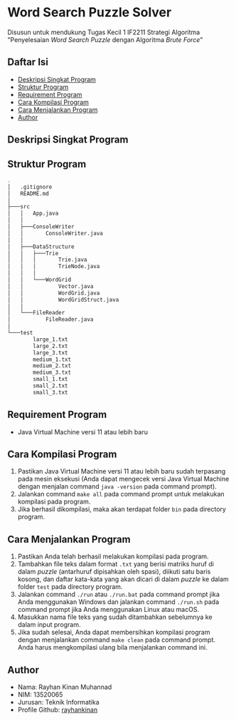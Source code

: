 # Word Search Puzzle Solver
Disusun untuk mendukung Tugas Kecil 1 IF2211 Strategi Algoritma "Penyelesaian *Word Search Puzzle* dengan Algoritma *Brute Force*"

## Daftar Isi
* [Deskripsi Singkat Program](#deskripsi-singkat-program)
* [Struktur Program](#struktur-program)
* [Requirement Program](#struktur-program)
* [Cara Kompilasi Program](#cara-kompilasi-program)
* [Cara Menjalankan Program](#cara-menjalankan-program)
* [Author](#author)

## Deskripsi Singkat Program

## Struktur Program
```bash
.
│   .gitignore
│   README.md
│
├───src
│   │   App.java
│   │
│   ├───ConsoleWriter
│   │       ConsoleWriter.java
│   │       
│   ├───DataStructure
│   │   ├───Trie
│   │   │       Trie.java
│   │   │       TrieNode.java
│   │   │
│   │   └───WordGrid
│   │           Vector.java
│   │           WordGrid.java
│   │           WordGridStruct.java
│   │
│   └───FileReader
│           FileReader.java
│
└───test
        large_1.txt
        large_2.txt
        large_3.txt
        medium_1.txt
        medium_2.txt
        medium_3.txt
        small_1.txt
        small_2.txt
        small_3.txt
```

## Requirement Program
* Java Virtual Machine versi 11 atau lebih baru

## Cara Kompilasi Program
1. Pastikan Java Virtual Machine versi 11 atau lebih baru sudah terpasang pada mesin eksekusi (Anda dapat mengecek versi Java Virtual Machine dengan menjalan command `java -version` pada command prompt).
2. Jalankan command `make all` pada command prompt untuk melakukan kompilasi pada program.
3. Jika berhasil dikompilasi, maka akan terdapat folder `bin` pada directory program.

## Cara Menjalankan Program
1. Pastikan Anda telah berhasil melakukan kompilasi pada program.
2. Tambahkan file teks dalam format `.txt` yang berisi matriks huruf di dalam *puzzle* (antarhuruf dipisahkan oleh spasi), diikuti satu baris kosong, dan daftar kata-kata yang akan dicari di dalam *puzzle* ke dalam folder `test` pada directory program.
3. Jalankan command `./run` atau `./run.bat` pada command prompt jika Anda menggunakan Windows dan jalankan command `./run.sh` pada command prompt jika Anda menggunakan Linux atau macOS.
4. Masukkan nama file teks yang sudah ditambahkan sebelumnya ke dalam input program.
5. Jika sudah selesai, Anda dapat membersihkan kompilasi program dengan menjalankan command `make clean` pada command prompt. Anda harus mengkompilasi ulang bila menjalankan command ini.

## Author
* Nama: Rayhan Kinan Muhannad
* NIM: 13520065
* Jurusan: Teknik Informatika
* Profile Github: [rayhankinan](https://github.com/rayhankinan)